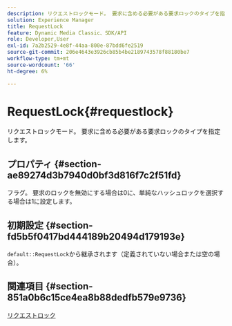 ```yaml
---
description: リクエストロックモード。 要求に含める必要がある要求ロックのタイプを指定します。
solution: Experience Manager
title: RequestLock
feature: Dynamic Media Classic、SDK/API
role: Developer,User
exl-id: 7a2b2529-4e8f-44aa-800e-87bdd6fe2519
source-git-commit: 206e4643e3926cb85b4be2189743578f88180be7
workflow-type: tm+mt
source-wordcount: '66'
ht-degree: 6%

---
```


# RequestLock{#requestlock}

リクエストロックモード。 要求に含める必要がある要求ロックのタイプを指定します。

## プロパティ {#section-ae89274d3b7940d0bf3d816f7c2f51fd}

フラグ。 要求のロックを無効にする場合は0に、単純なハッシュロックを選択する場合は1に設定します。

## 初期設定 {#section-fd5b5f0417bd444189b20494d179193e}

`default::RequestLock`から継承されます（定義されていない場合または空の場合）。

## 関連項目 {#section-851a0b6c15ce4ea8b88dedfb579e9736}

[リクエストロック](../../../../../is-api/image-catalog/image-serving-api-ref/c-image-catalog-reference/c-attributes-reference/r-requestlock.md#reference-8bbe2f581be847d3b9fa123e8e5e94b0)
